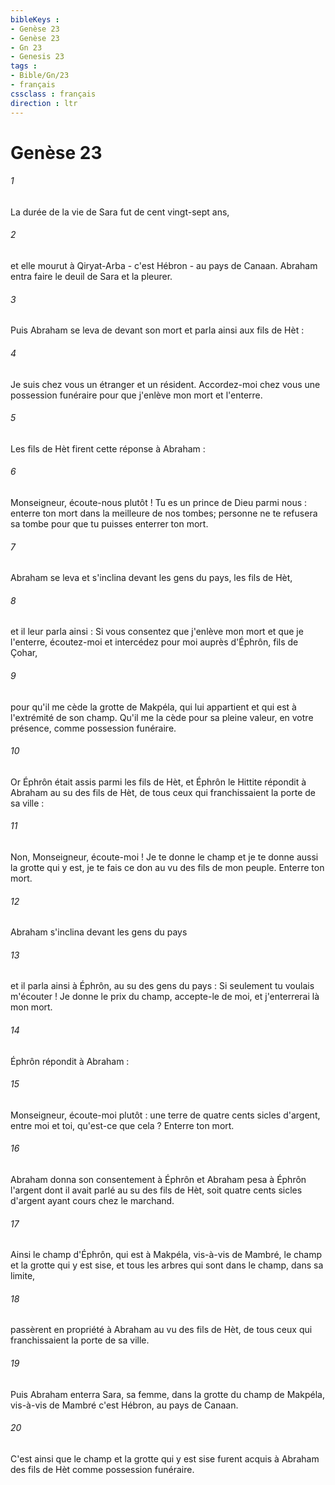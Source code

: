 ```yaml
---
bibleKeys : 
- Genèse 23
- Genèse 23
- Gn 23
- Genesis 23
tags : 
- Bible/Gn/23
- français
cssclass : français
direction : ltr
---
```


# Genèse 23

###### 1
La durée de la vie de Sara fut de cent vingt-sept ans, 
###### 2
et elle mourut à Qiryat-Arba - c'est Hébron - au pays de Canaan. Abraham entra faire le deuil de Sara et la pleurer.
###### 3
Puis Abraham se leva de devant son mort et parla ainsi aux fils de Hèt : 
###### 4
Je suis chez vous un étranger et un résident. Accordez-moi chez vous une possession funéraire pour que j'enlève mon mort et l'enterre. 
###### 5
Les fils de Hèt firent cette réponse à Abraham : 
###### 6
Monseigneur, écoute-nous plutôt ! Tu es un prince de Dieu parmi nous : enterre ton mort dans la meilleure de nos tombes; personne ne te refusera sa tombe pour que tu puisses enterrer ton mort. 
###### 7
Abraham se leva et s'inclina devant les gens du pays, les fils de Hèt, 
###### 8
et il leur parla ainsi : Si vous consentez que j'enlève mon mort et que je l'enterre, écoutez-moi et intercédez pour moi auprès d'Éphrôn, fils de Çohar, 
###### 9
pour qu'il me cède la grotte de Makpéla, qui lui appartient et qui est à l'extrémité de son champ. Qu'il me la cède pour sa pleine valeur, en votre présence, comme possession funéraire. 
###### 10
Or Éphrôn était assis parmi les fils de Hèt, et Éphrôn le Hittite répondit à Abraham au su des fils de Hèt, de tous ceux qui franchissaient la porte de sa ville : 
###### 11
Non, Monseigneur, écoute-moi ! Je te donne le champ et je te donne aussi la grotte qui y est, je te fais ce don au vu des fils de mon peuple. Enterre ton mort. 
###### 12
Abraham s'inclina devant les gens du pays 
###### 13
et il parla ainsi à Éphrôn, au su des gens du pays : Si seulement tu voulais m'écouter ! Je donne le prix du champ, accepte-le de moi, et j'enterrerai là mon mort. 
###### 14
Éphrôn répondit à Abraham : 
###### 15
Monseigneur, écoute-moi plutôt : une terre de quatre cents sicles d'argent, entre moi et toi, qu'est-ce que cela ? Enterre ton mort. 
###### 16
Abraham donna son consentement à Éphrôn et Abraham pesa à Éphrôn l'argent dont il avait parlé au su des fils de Hèt, soit quatre cents sicles d'argent ayant cours chez le marchand.
###### 17
Ainsi le champ d'Éphrôn, qui est à Makpéla, vis-à-vis de Mambré, le champ et la grotte qui y est sise, et tous les arbres qui sont dans le champ, dans sa limite, 
###### 18
passèrent en propriété à Abraham au vu des fils de Hèt, de tous ceux qui franchissaient la porte de sa ville. 
###### 19
Puis Abraham enterra Sara, sa femme, dans la grotte du champ de Makpéla, vis-à-vis de Mambré c'est Hébron, au pays de Canaan. 
###### 20
C'est ainsi que le champ et la grotte qui y est sise furent acquis à Abraham des fils de Hèt comme possession funéraire.
